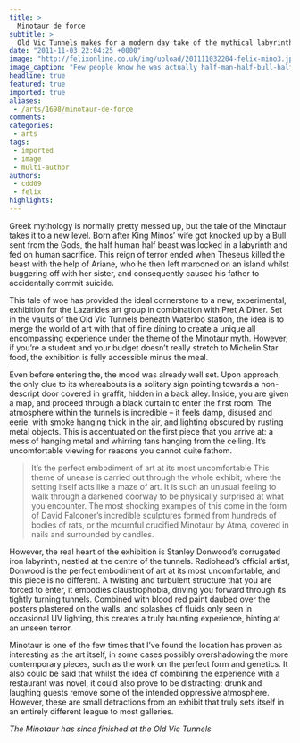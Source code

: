 ```yaml
---
title: >
  Minotaur de force
subtitle: >
  Old Vic Tunnels makes for a modern day take of the mythical labyrinth – complete with bistro
date: "2011-11-03 22:04:25 +0000"
image: "http://felixonline.co.uk/img/upload/201111032204-felix-mino3.jpg"
image_caption: "Few people know he was actually half-man-half-bull-half-butcher"
headline: true
featured: true
imported: true
aliases:
 - /arts/1698/minotaur-de-force
comments:
categories:
 - arts
tags:
 - imported
 - image
 - multi-author
authors:
 - cdd09
 - felix
highlights:
---
```


Greek mythology is normally pretty messed up, but the tale of the Minotaur takes it to a new level. Born after King Minos’ wife got knocked up by a Bull sent from the Gods, the half human half beast was locked in a labyrinth and fed on human sacrifice. This reign of terror ended when Theseus killed the beast with the help of Ariane, who he then left marooned on an island whilst buggering off with her sister, and consequently caused his father to accidentally commit suicide.

This tale of woe has provided the ideal cornerstone to a new, experimental, exhibition for the Lazarides art group in combination with Pret A Diner. Set in the vaults of the Old Vic Tunnels beneath Waterloo station, the idea is to merge the world of art with that of fine dining to create a unique all encompassing experience under the theme of the Minotaur myth. However, if you’re a student and your budget doesn’t really stretch to Michelin Star food, the exhibition is fully accessible minus the meal.

Even before entering the, the mood was already well set. Upon approach, the only clue to its whereabouts is a solitary sign pointing towards a non-descript door covered in graffit, hidden in a back alley. Inside, you are given a map, and proceed through a black curtain to enter the first room. The atmosphere within the tunnels is incredible – it feels damp, disused and eerie, with smoke hanging thick in the air, and lighting obscured by rusting metal objects. This is accentuated on the first piece that you arrive at: a mess of hanging metal and whirring fans hanging from the ceiling. It’s uncomfortable viewing for reasons you cannot quite fathom.
> It’s the perfect embodiment of art at its most uncomfortable
This theme of unease is carried out through the whole exhibit, where the setting itself acts like a maze of art. It is such an unusual feeling to walk through a darkened doorway to be physically surprised at what you encounter. The most shocking examples of this come in the form of David Falconer’s incredible sculptures formed from hundreds of bodies of rats, or the mournful crucified Minotaur by Atma, covered in nails and surrounded by candles.

However, the real heart of the exhibition is Stanley Donwood’s corrugated iron labyrinth, nestled at the centre of the tunnels. Radiohead’s official artist, Donwood is the perfect embodiment of art at its most uncomfortable, and this piece is no different. A twisting and turbulent structure that you are forced to enter, it embodies claustrophobia, driving you forward through its tightly turning tunnels. Combined with blood red paint daubed over the posters plastered on the walls, and splashes of fluids only seen in occasional UV lighting, this creates a truly haunting experience, hinting at an unseen terror.

Minotaur is one of the few times that I’ve found the location has proven as interesting as the art itself, in some cases possibly overshadowing the more contemporary pieces, such as the work on the perfect form and genetics. It also could be said that whilst the idea of combining the experience with a restaurant was novel, it could also prove to be distracting: drunk and laughing guests remove some of the intended oppressive atmosphere. However, these are small detractions from an exhibit that truly sets itself in an entirely different league to most galleries.

_The Minotaur has since finished at the Old Vic Tunnels_
